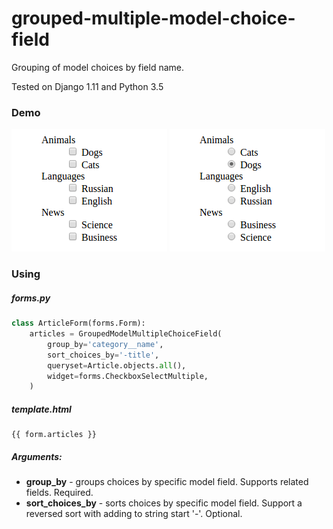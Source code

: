 # grouped-multiple-model-choice-field

Grouping of model choices by field name.

Tested on Django 1.11 and Python 3.5

### Demo

![Demo 1](examples/Demo1.png?raw=true "Demo 1")
![Demo 2](examples/Demo2.png?raw=true "Demo 2")

### Using 

##### forms.py
```python
class ArticleForm(forms.Form):
    articles = GroupedModelMultipleChoiceField(
        group_by='category__name',
        sort_choices_by='-title',
        queryset=Article.objects.all(),
        widget=forms.CheckboxSelectMultiple,
    )
```

##### template.html
```
{{ form.articles }}
```

##### Arguments:
- **group_by** - groups choices by specific model field. Supports related fields. Required.
- **sort_choices_by** - sorts choices by specific model field. Support a reversed sort with adding to string start '-'. Optional.